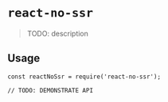 # `react-no-ssr`

> TODO: description

## Usage

```
const reactNoSsr = require('react-no-ssr');

// TODO: DEMONSTRATE API
```
